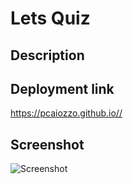 # Lets Quiz

## Description



## Deployment link

https://pcaiozzo.github.io//

## Screenshot

![Screenshot](./)